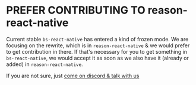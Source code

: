 # PREFER CONTRIBUTING TO reason-react-native

Current stable `bs-react-native` has entered a kind of frozen mode. We are
focusing on the rewrite, which is in `reason-react-native` & we would prefer to
get contribution in there. If that's necessary for you to get something in
`bs-react-native`, we would accept it as soon as we also have it (already or
added) in `reason-react-native`.

If you are not sure, just
[come on discord & talk with us](https://discord.gg/q8GQD34)
